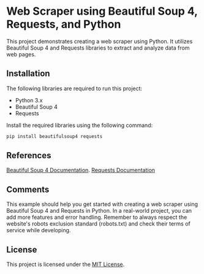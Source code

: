 # Web Scraper using Beautiful Soup 4, Requests, and Python

This project demonstrates creating a web scraper using Python. It utilizes Beautiful Soup 4 and Requests libraries to extract and analyze data from web pages.

## Installation

The following libraries are required to run this project:

- Python 3.x
- Beautiful Soup 4
- Requests

Install the required libraries using the following command:

```bash
pip install beautifulsoup4 requests
```

## References

[Beautiful Soup 4 Documentation](https://www.crummy.com/software/BeautifulSoup/bs4/doc/).
[Requests Documentation](https://docs.python-requests.org/en/latest/)

## Comments

This example should help you get started with creating a web scraper using Beautiful Soup 4 and Requests in Python. In a real-world project, you can add more features and error handling. Remember to always respect the website's robots exclusion standard (robots.txt) and check their terms of service while developing.

## License

This project is licensed under the [MIT License](LICENSE).
